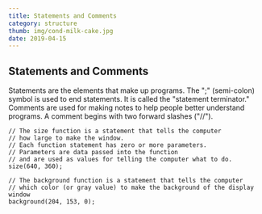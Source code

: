 ```yaml
---
title: Statements and Comments
category: structure
thumb: img/cond-milk-cake.jpg
date: 2019-04-15
---
```


## Statements and Comments

Statements are the elements that make up programs. The ";" (semi-colon) symbol is used to end statements. It is called the "statement terminator." Comments are used for making notes to help people better understand programs. A comment begins with two forward slashes ("//").

```
// The size function is a statement that tells the computer 
// how large to make the window.
// Each function statement has zero or more parameters. 
// Parameters are data passed into the function
// and are used as values for telling the computer what to do.
size(640, 360);

// The background function is a statement that tells the computer
// which color (or gray value) to make the background of the display window 
background(204, 153, 0);
```
